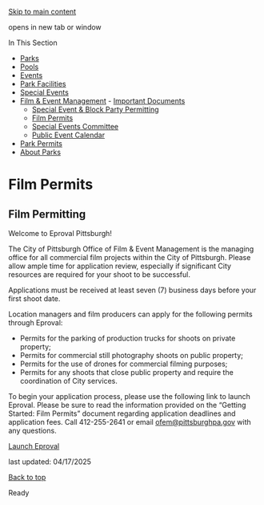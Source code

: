 [Skip to main content](https://www.pittsburghpa.gov/Recreation-Events/Film-Event-Management/Film-Permits#main-content)

opens in new tab or window

In This Section

- [Parks](https://www.pittsburghpa.gov/Recreation-Events/Parks)
- [Pools](https://www.pittsburghpa.gov/Recreation-Events/Pools)
- [Events](https://www.pittsburghpa.gov/Recreation-Events/Events)
- [Park Facilities](https://www.pittsburghpa.gov/Recreation-Events/Park-Facilities)
- [Special Events](https://www.pittsburghpa.gov/Recreation-Events/Special-Events)
- [Film & Event Management](https://www.pittsburghpa.gov/Recreation-Events/Film-Event-Management)  - [Important Documents](https://www.pittsburghpa.gov/Recreation-Events/Film-Event-Management/Important-Documents)
  - [Special Event & Block Party Permitting](https://www.pittsburghpa.gov/Recreation-Events/Film-Event-Management/Special-Event-Block-Party-Permitting)
  - [Film Permits](https://www.pittsburghpa.gov/Recreation-Events/Film-Event-Management/Film-Permits)
  - [Special Events Committee](https://www.pittsburghpa.gov/Recreation-Events/Film-Event-Management/Special-Events-Committee)
  - [Public Event Calendar](https://www.pittsburghpa.gov/Recreation-Events/Film-Event-Management/Public-Event-Calendar)
- [Park Permits](https://www.pittsburghpa.gov/Recreation-Events/Park-Permits)
- [About Parks](https://www.pittsburghpa.gov/Recreation-Events/About-Parks)

# Film Permits

## Film Permitting

Welcome to Eproval Pittsburgh!

The City of Pittsburgh Office of Film & Event Management is the managing office for all commercial film projects within the City of Pittsburgh. Please allow ample time for application review, especially if significant City resources are required for your shoot to be successful.

Applications must be received at least seven (7) business days before your first shoot date.

Location managers and film producers can apply for the following permits through Eproval:

- Permits for the parking of production trucks for shoots on private property;
- Permits for commercial still photography shoots on public property;
- Permits for the use of drones for commercial filming purposes;
- Permits for any shoots that close public property and require the coordination of City services.

To begin your application process, please use the following link to launch Eproval. Please be sure to read the information provided on the “Getting Started: Film Permits” document regarding application deadlines and application fees. Call 412-255-2641 or email [ofem@pittsburghpa.gov](mailto:ofem@pittsburghpa.gov) with any questions.

[Launch Eproval](https://eproval.pittsburghpa.gov/)

last updated: 04/17/2025

[Back to top](https://www.pittsburghpa.gov/Recreation-Events/Film-Event-Management/Film-Permits#body-top)

Ready

